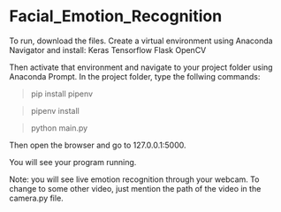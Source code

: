 # Facial_Emotion_Recognition

To run, download the files.
Create a virtual environment using Anaconda Navigator and install:
Keras
Tensorflow
Flask
OpenCV

Then activate that environment and navigate to your project folder using Anaconda Prompt.
In the project folder, type the follwing commands:

> pip install pipenv

> pipenv install

> python main.py

Then open the browser and go to 127.0.0.1:5000.

You will see your program running.

Note: you will see live emotion recognition through  your webcam. To change to some other video, just mention the path of the video in the camera.py file.
